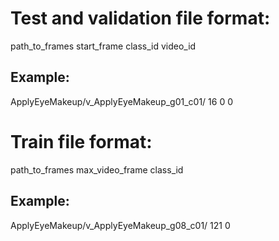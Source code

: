 # Test and validation file format: 
path_to_frames start_frame class_id video_id  
## Example:
ApplyEyeMakeup/v_ApplyEyeMakeup_g01_c01/ 16 0 0
# Train file format: 
path_to_frames max_video_frame class_id  
## Example:
ApplyEyeMakeup/v_ApplyEyeMakeup_g08_c01/ 121 0
